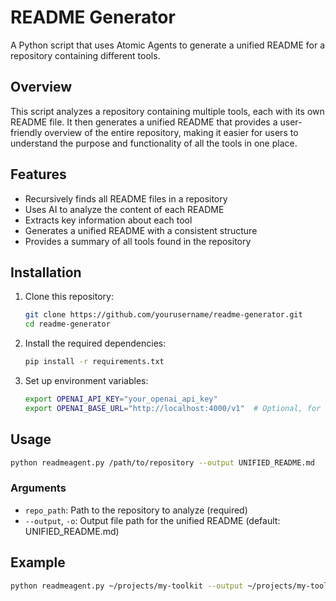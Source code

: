 # README Generator

A Python script that uses Atomic Agents to generate a unified README for a repository containing different tools.

## Overview

This script analyzes a repository containing multiple tools, each with its own README file. It then generates a unified README that provides a user-friendly overview of the entire repository, making it easier for users to understand the purpose and functionality of all the tools in one place.

## Features

- Recursively finds all README files in a repository
- Uses AI to analyze the content of each README
- Extracts key information about each tool
- Generates a unified README with a consistent structure
- Provides a summary of all tools found in the repository

## Installation

1. Clone this repository:
   ```bash
   git clone https://github.com/yourusername/readme-generator.git
   cd readme-generator
   ```

2. Install the required dependencies:
   ```bash
   pip install -r requirements.txt
   ```

3. Set up environment variables:
   ```bash
   export OPENAI_API_KEY="your_openai_api_key"
   export OPENAI_BASE_URL="http://localhost:4000/v1"  # Optional, for local API server
   ```

## Usage

```bash
python readmeagent.py /path/to/repository --output UNIFIED_README.md
```

### Arguments

- `repo_path`: Path to the repository to analyze (required)
- `--output`, `-o`: Output file path for the unified README (default: UNIFIED_README.md)

## Example

```bash
python readmeagent.py ~/projects/my-toolkit --output ~/projects/my-toolkit/README.md
```

